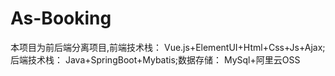 # As-Booking
本项目为前后端分离项目,前端技术栈： Vue.js+ElementUI+Html+Css+Js+Ajax;后端技术栈： Java+SpringBoot+Mybatis;数据存储： MySql+阿里云OSS
